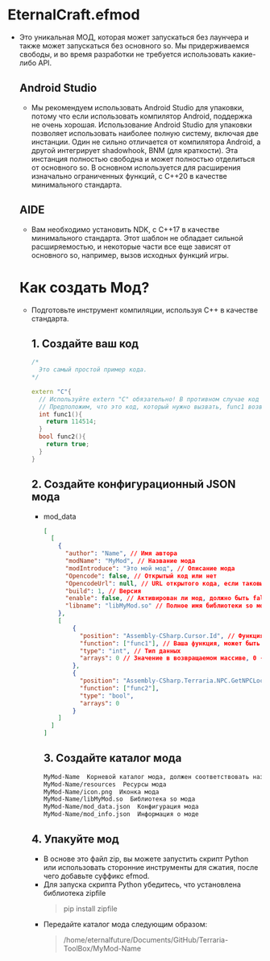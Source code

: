 # **EternalCraft.efmod**

* Это уникальная МОД, которая может запускаться без лаунчера и также может запускаться без основного so. Мы придерживаемся свободы, и во время разработки не требуется использовать какие-либо API.

  ## Android Studio

  * Мы рекомендуем использовать Android Studio для упаковки, потому что если использовать компилятор Android, поддержка не очень хорошая. Использование Android Studio для упаковки позволяет использовать наиболее полную систему, включая две инстанции. Один не сильно отличается от компилятора Android, а другой интегрирует shadowhook, BNM (для краткости). Эта инстанция полностью свободна и может полностью отделиться от основного so. В основном используется для расширения изначально ограниченных функций, с C++20 в качестве минимального стандарта.

  ## AIDE

  * Вам необходимо установить NDK, с C++17 в качестве минимального стандарта. Этот шаблон не обладает сильной расширяемостью, и некоторые части все еще зависят от основного so, например, вызов исходных функций игры.

  # Как создать Мод?

  * Подготовьте инструмент компиляции, используя C++ в качестве стандарта.

    ## 1. Создайте ваш код

    ```C++
    /*
      Это самый простой пример кода.
    */

    extern "C"{
      // Используйте extern "C" обязательно! В противном случае код не будет вызван Major, потому что у функции не будет модификаторов.
      // Предположим, что это код, который нужно вызвать, func1 возвращает целое число типа int значение 114514, func2 возвращает логическое значение типа bool, истинное.
      int func1(){
        return 114514;
      }
      bool func2(){
        return true;
      }
    }
    ```

    ## 2. Создайте конфигурационный JSON мода

    * mod_data

      ```Json
      [
        [
          {
            "author": "Name", // Имя автора
            "modName": "MyMod", // Название мода
            "modIntroduce": "Это мой мод", // Описание мода
            "Opencode": false, // Открытый код или нет
            "OpencodeUrl": null, // URL открытого кода, если таковые имеются
            "build": 1, // Версия
            "enable": false, // Активирован ли мод, должно быть false
            "libname": "libMyMod.so" // Полное имя библиотеки so мода
          },
          [
              {
                "position": "Assembly-CSharp.Cursor.Id", // Функция для перехвата, первое - имя dll, второе - пространство имен (если нет, напрямую указывайте третье), третье - функция/поле
                "function": ["func1"], // Ваша функция, может быть несколько, например ["func1", "func2"]
                "type": "int", // Тип данных
                "arrays": 0 // Значение в возвращаемом массиве, 0 - это первый элемент, 1 - второй и т.д.
              },
              {
                "position": "Assembly-CSharp.Terraria.NPC.GetNPCLocation", 
                "function": ["func2"],
                "type": "bool",
                "arrays": 0
              }
          ]
        ]
      ]
      ```

      ## 3. Создайте каталог мода

      ```txt
      MyMod-Name  Корневой каталог мода, должен соответствовать названию мода + имени автора
      MyMod-Name/resources  Ресурсы мода
      MyMod-Name/icon.png  Иконка мода
      MyMod-Name/libMyMod.so  Библиотека so мода
      MyMod-Name/mod_data.json  Конфигурация мода
      MyMod-Name/mod_info.json  Информация о моде
      ```

    ## 4. Упакуйте мод

    * В основе это файл zip, вы можете запустить скрипт Python или использовать сторонние инструменты для сжатия, после чего добавьте суффикс efmod.
    * Для запуска скрипта Python убедитесь, что установлена библиотека zipfile
      > pip install zipfile
    * Передайте каталог мода следующим образом:
      > /home/eternalfuture/Documents/GitHub/Terraria-ToolBox/MyMod-Name

